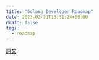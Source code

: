 ```yaml
---
title: "Golang Developer Roadmap"
date: 2023-02-21T13:51:24+08:00
draft: false
tags:
  - roadmap
---
```


[原文](https://github.com/Alikhll/golang-developer-roadmap/blob/master/i18n/zh-CN/ReadMe-zh-CN.md)
